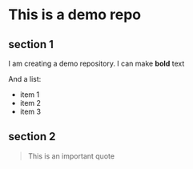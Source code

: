# This is a demo repo

## section 1

I am creating a demo repository. I can make **bold** text

And a list:
 - item 1
 - item 2
 - item 3

## section 2

 > This is an important quote
